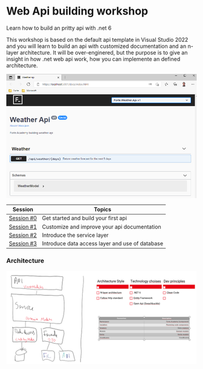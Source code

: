 # Web Api building workshop
Learn how to build an pritty api with .net 6

This workshop is based on the default api template in Visual Studio 2022 and you will learn to build an api with customized documentation and an n-layer architecture.
It will be over-enginered, but the purpose is to give an insight in how .net web api work, how you can implemente an defined architecture.

![Image of customized open api](docs/weather-api-doc.PNG)

| Session | Topics |
| ----- | ---- |
| [Session #0](/docs/00-get-started.md) | Get started and build your first api |
| [Session #1](/docs/01-api-documentation.md) | Customize and improve your api documentation |
| [Session #2](/docs/02-service-layer.md) | Introduce the service layer  |
| [Session #3](/docs/03-data-access-layer.md) | Introduce data access layer and use of database |


### Architecture
![Architecure](docs/architecture.PNG)
